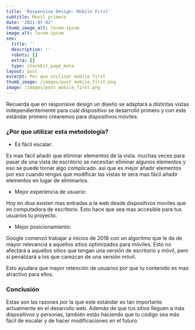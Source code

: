 ```yaml
---
title: 'Responsive Design: Mobile First'
subtitle: Movil primero
date: '2021-07-02'
thumb_image_alt: lorem-ipsum
image_alt: lorem-ipsum
seo:
  title: ''
  description: ''
  robots: []
  extra: []
  type: stackbit_page_meta
layout: post
excerpt: Por que utilizar mobile first
thumb_image: /images/post_mobile_first.png
image: /images/post_mobile_first.png
---
```

Recuerda que en responsive design un diseño se adaptará a distintas vistas independientemente para cuál dispositivo se desarrolló primero y con este estándar primero crearemos para dispositivos móviles.

### ¿Por que utilizar esta metodología?

*   Es fácil escalar:

Es mas fácil añadir que eliminar elementos de la vista. muchas veces para pasar de una vista de escritorio se necesitan eliminar algunos elementos y eso se puede tornar algo complicado. así que es mejor añadir elementos por eso cuando tengas que modificar las vistas te sera mas fácil añadir elementos en lugar de eliminarlos.

*   Mejor experiencia de usuario:

Hoy en diua existen mas entradas a la web desde dispositivos moviles que en computadora de escritorio. Esto hace que sea mas accesible para tus usuarios tu proyecto.

*   Mejor posicionamiento:

Google comenzó trabajar a inicios de 2018 con un algoritmo que le da de mayor relevancia a aquellos sitios optimizados para móviles. Esto no afectará a aquellos sitios que tengan una versión de escritorio y móvil, pero sí penalizará a los que carezcan de una versión móvil.

Esto ayudara que mayor retención de usuarios por que tu contenido es mas atractivo para ellos.

### Conclusión 

Estas son las razones por la que este estándar es tan importante actualmente en el desarrollo web. Además de que tus sitios lleguen a más dispositivos y personas, también estás haciendo que tu código sea más fácil de escalar y de hacer modificaciones en el futuro. 
